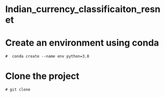 # Indian_currency_classificaiton_resnet

# Create an environment using conda 
    #  conda create --name env python=3.8
# Clone the project 
    # git clone 
